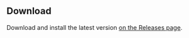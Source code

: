 ## Download
Download and install the latest version [on the Releases page](https://github.com/BioroboticsLab/beetag_app/releases).

